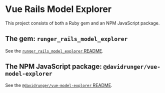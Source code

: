 # Vue Rails Model Explorer

This project consists of both a Ruby gem and an NPM JavaScript package.

## The gem: `runger_rails_model_explorer`

See the [`runger_rails_model_explorer` README](https://github.com/davidrunger/vue_rails_model_explorer/tree/main/runger_rails_model_explorer#readme).

## The NPM JavaScript package: `@davidrunger/vue-model-explorer`

See the [`@davidrunger/vue-model-explorer` README](https://github.com/davidrunger/vue_rails_model_explorer/tree/main/vue-model-explorer#readme).

